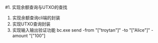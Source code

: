 #1. 实现余额查询与UTXO的查找
 1. 实现余额查询cli端的封装
 2. 实现UTXO查询封装
 3. 实现输入输出验证功能
bc.exe send -from "[\"troytan\"]" -to "[\"Alice\"]" -amount "[\"100\"]